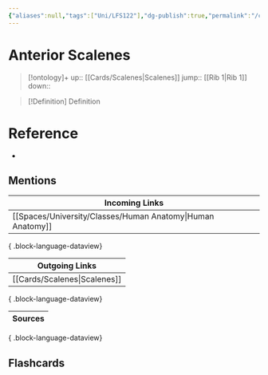 ```yaml
---
{"aliases":null,"tags":["Uni/LFS122"],"dg-publish":true,"permalink":"/cards/anterior-scalenes/","dgPassFrontmatter":true}
---
```


# Anterior Scalenes

> [!ontology]+
> up:: [[Cards/Scalenes\|Scalenes]]
> jump:: [[Rib 1\|Rib 1]]
> down:: 

> [!Definition] Definition
> 

# Reference
- 

## Mentions
| Incoming Links                                                |
| ------------------------------------------------------------- |
| [[Spaces/University/Classes/Human Anatomy\|Human Anatomy]] |

{ .block-language-dataview}

| Outgoing Links                  |
| ------------------------------- |
| [[Cards/Scalenes\|Scalenes]] |

{ .block-language-dataview}

| Sources |
| ------- |

{ .block-language-dataview}

## Flashcards 
